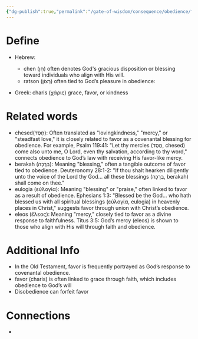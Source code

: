 ```yaml
---
{"dg-publish":true,"permalink":"/gate-of-wisdom/consequence/obedience/favor/","tags":["#GateWisdom","ConcequenceObedience"]}
---
```


# Define
- Hebrew: 
	- chen (חֵן) often denotes God's gracious disposition or blessing toward individuals who align with His will.
	- ratson (רָצוֹן) often tied to God’s pleasure in obedience:

- Greek: charis (χάρις) grace, favor, or kindness


# Related words
- chesed(חֶסֶד): Often translated as "lovingkindness," "mercy," or "steadfast love," it is closely related to favor as a covenantal blessing for obedience. For example, Psalm 119:41: "Let thy mercies (חֶסֶד, chesed) come also unto me, O Lord, even thy salvation, according to thy word," connects obedience to God’s law with receiving His favor-like mercy.
- berakah (בְּרָכָה): Meaning "blessing," often a tangible outcome of favor tied to obedience. Deuteronomy 28:1-2: "If thou shalt hearken diligently unto the voice of the Lord thy God… all these blessings (בְּרָכָה, berakah) shall come on thee."
- eulogia (εὐλογία): Meaning "blessing" or "praise," often linked to favor as a result of obedience. Ephesians 1:3: "Blessed be the God… who hath blessed us with all spiritual blessings (εὐλογία, eulogia) in heavenly places in Christ," suggests favor through union with Christ’s obedience.
- eleos (ἔλεος): Meaning "mercy," closely tied to favor as a divine response to faithfulness. Titus 3:5: God’s mercy (eleos) is shown to those who align with His will through faith and obedience.

# Additional Info
- In the Old Testament, favor is frequently portrayed as God’s response to covenantal obedience.
- favor (charis) is often linked to grace through faith, which includes obedience to God’s will
- Disobedience can forfeit favor

# Connections
- 

 